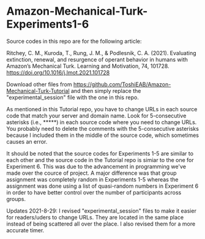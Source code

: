 # Amazon-Mechanical-Turk-Experiments1-6

Source codes in this repo are for the following article:

Ritchey, C. M., Kuroda, T., Rung, J. M., & Podlesnik, C. A. (2021). Evaluating extinction, renewal, and resurgence of operant behavior in humans with Amazon’s Mechanical Turk. Learning and Motivation, 74, 101728. https://doi.org/10.1016/j.lmot.2021.101728

Download other files from https://github.com/ToshiEAB/Amazon-Mechanical-Turk-Tutorial and then simply replace the "experimental_session" file with the one in this repo.

As mentioned in this Tutorial repo, you have to change URLs in each source code that match your server and domain name. Look for 5-consecutive asterisks (i.e., *****) in each source code where you need to change URLs. You probably need to delete the comments with the 5-consecutive asterisks because I included them in the middle of the source code, which sometimes causes an error. 

It should be noted that the source codes for Experiments 1-5 are similar to each other and the source code in the Tutorial repo is simiar to the one for Experiment 6. This was due to the advancement in programming we've made over the cource of project. A major difference was that group assignment was completely random in Experiments 1-5 whereas the assignment was done using a list of quasi-random numbers in Experiment 6 in order to have better control over the number of participants across groups. 

Updates
2021-8-29: I revised "experimental_session" files to make it easier for readers/uders to change URLs. They are located in the same place instead of being scattered all over the place. I also revised them for a more accurate timer.
